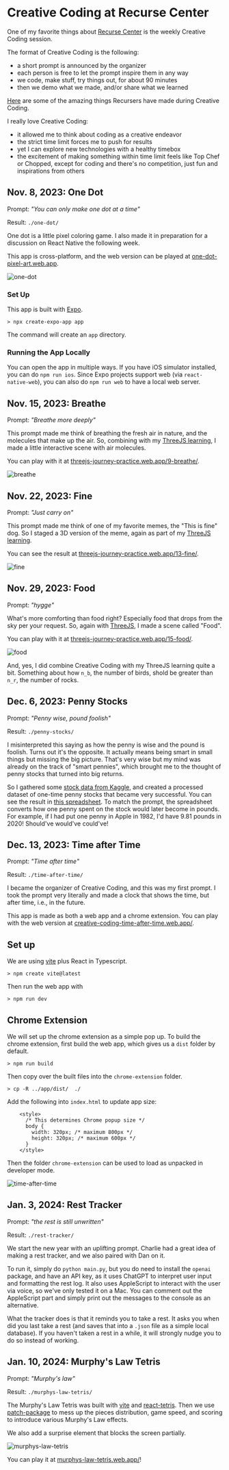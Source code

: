 # Creative Coding at Recurse Center

One of my favorite things about [Recurse Center](https://www.recurse.com/) is the weekly Creative Coding
session.

The format of Creative Coding is the following:

- a short prompt is announced by the organizer
- each person is free to let the prompt inspire them in any way
- we code, make stuff, try things out, for about 90 minutes
- then we demo what we made, and/or share what we learned

[Here](https://creativecoding.recurse.com/) are some of the amazing things
Recursers have made during Creative Coding.

I really love Creative Coding:

- it allowed me to think about coding as a creative endeavor
- the strict time limit forces me to push for results
- yet I can explore new technologies with a healthy timebox
- the excitement of making something within time limit feels like Top Chef or Chopped,
  except for coding and there's no competition, just fun and inspirations from others

## Nov. 8, 2023: One Dot

Prompt: _"You can only make one dot at a time"_

Result: `./one-dot/`

One dot is a little pixel coloring game. I also made it in preparation for a
discussion on React Native the following week.

This app is cross-platform, and the web version can be played at [one-dot-pixel-art.web.app](https://one-dot-pixel-art.web.app/).

![one-dot](./images/one-dot.png)

### Set Up

This app is built with [Expo](https://expo.dev/).

```
> npx create-expo-app app
```

The command will create an `app` directory.

### Running the App Locally

You can open the app in multiple ways. If you have iOS simulator installed, you
can do `npm run ios`. Since Expo projects support web (via `react-native-web`),
you can also do `npm run web` to have a local web server.

## Nov. 15, 2023: Breathe

Prompt: _"Breathe more deeply"_

This prompt made me think of breathing the fresh air in nature, and the molecules
that make up the air. So, combining with my [ThreeJS learning](https://github.com/jovisly/ThreeJS-Practices?tab=readme-ov-file#9---breathe),
I made a little interactive scene with air molecules.

You can play with it at [threejs-journey-practice.web.app/9-breathe/](https://threejs-journey-practice.web.app/9-breathe/).

![breathe](./images/breathe.png)

## Nov. 22, 2023: Fine

Prompt: _"Just carry on"_

This prompt made me think of one of my favorite memes, the "This is fine" dog.
So I staged a 3D version of the meme, again as part of my [ThreeJS learning](https://github.com/jovisly/ThreeJS-Practices?tab=readme-ov-file#13---fine).

You can see the result at [threejs-journey-practice.web.app/13-fine/](https://threejs-journey-practice.web.app/13-fine/).

![fine](./images/fine.png)

## Nov. 29, 2023: Food

Prompt: _"hygge"_

What's more comforting than food right? Especially food that drops from the sky
per your request. So, again with [ThreeJS](https://github.com/jovisly/ThreeJS-Practices?tab=readme-ov-file#15---food),
I made a scene called "Food".

You can play with it at [threejs-journey-practice.web.app/15-food/](https://threejs-journey-practice.web.app/15-food/).

![food](./images/food.png)

And, yes, I did combine Creative Coding with my ThreeJS learning quite a bit.
Something about how `n_b`, the number of birds, shold be greater than `n_r`, the
number of rocks.

## Dec. 6, 2023: Penny Stocks

Prompt: _"Penny wise, pound foolish"_

Result: `./penny-stocks/`

I misinterpreted this saying as how the penny is wise and the pound is foolish.
Turns out it's the opposite. It actually means being smart in small things but
missing the big picture. That's very wise but my mind was already on the track of
"smart pennies", which brought me to the thought of penny stocks that turned into
big returns.

So I gathered some [stock data from Kaggle](https://www.kaggle.com/datasets/jacksoncrow/stock-market-dataset),
and created a processed dataset of one-time penny stocks that became very successful.
You can see the result in [this spreadsheet](https://docs.google.com/spreadsheets/d/1FQb6mn_beTK_iJK4Fuc6q_nu7lTAj8oTDtAitSLFntI/edit#gid=1018175396).
To match the prompt, the spreadsheet converts how one penny spent on the stock
would later become in pounds. For example, if I had put one penny in Apple in 1982,
I'd have 9.81 pounds in 2020! Should've would've could've!

## Dec. 13, 2023: Time after Time

Prompt: _"Time after time"_

Result: `./time-after-time/`

I became the organizer of Creative Coding, and this was my first prompt. I took
the prompt very literally and made a clock that shows the time, but after time, i.e.,
in the future.

This app is made as both a web app and a chrome extension. You can play with the
web version at [creative-coding-time-after-time.web.app/](https://creative-coding-time-after-time.web.app/).

## Set up

We are using [vite](https://vitejs.dev/) plus React in Typescript.

```
> npm create vite@latest
```

Then run the web app with

```
> npm run dev
```

## Chrome Extension

We will set up the chrome extension as a simple pop up. To build the chrome
extension, first build the web app, which gives us a `dist` folder by default.

```
> npm run build
```

Then copy over the built files into the `chrome-extension` folder.

```
> cp -R ../app/dist/  ./
```

Add the following into `index.html` to update app size:

```
    <style>
      /* This determines Chrome popup size */
      body {
        width: 320px; /* maximum 800px */
        height: 320px; /* maximum 600px */
      }
    </style>
```

Then the folder `chrome-extension` can be used to load as unpacked in developer
mode.

![time-after-time](./images/time-after-time.png)

## Jan. 3, 2024: Rest Tracker

Prompt: _"the rest is still unwritten"_

Result: `./rest-tracker/`

We start the new year with an uplifting prompt. Charlie had a great idea of
making a rest tracker, and we also paired with Dan on it.

To run it, simply do `python main.py`, but you do need to install the `openai`
package, and have an API key, as it uses ChatGPT to interpret user input and
formatting the rest log. It also uses AppleScript to interact with the user via
voice, so we've only tested it on a Mac. You can comment out the AppleScript
part and simply print out the messages to the console as an alternative.

What the tracker does is that it reminds you to take a rest. It asks you when
did you last take a rest (and saves that into a `.json` file as a simple local
database). If you haven't taken a rest in a while, it will strongly nudge you to
do so instead of working.

## Jan. 10, 2024: Murphy's Law Tetris

Prompt: _"Murphy's law"_

Result: `./murphys-law-tetris/`

The Murphy's Law Tetris was built with [vite](https://vitejs.dev/guide/) and
[react-tetris](https://www.npmjs.com/package/react-tetris). Then we use
[patch-package](https://www.npmjs.com/package/patch-package) to mess up the pieces
distribution, game speed, and scoring to introduce various Murphy's Law effects.

We also add a surprise element that blocks the screen partially.

![murphys-law-tetris](./images/murphys-law-tetris.png)

You can play it at [murphys-law-tetris.web.app/](https://murphys-law-tetris.web.app/)!

